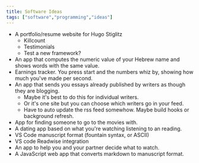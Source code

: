 ```yaml
---
title: Software Ideas
tags: ["software","programming","ideas"]
---
```


- A portfolio/resume website for Hugo Stiglitz
  - Killcount
  - Testimonials
  - Test a new framework?
- An app that computes the numeric value of your Hebrew name and shows words with the same value.
- Earnings tracker. You press start and the numbers whiz by, showing how much you've made per second.
- An app that sends you essays already published by writers as though they are blogging.
  - Maybe it's best to do this for individual writers.
  - Or it's one site but you can choose which writers go in your feed. 
  - Have to auto update the rss feed somewhow. Maybe build hooks or background refresh.
- App for finding someone to go to the movies with.
- A dating app based on what you're watching listening to an reading.
- VS Code manuscript format (fountain syntax, or ASCII)
- VS code Readwise integration
- An app to help you and your partner decide what to watch.
- A JavaScript web app that converts markdown to manuscript format.
